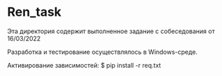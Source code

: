# Ren_task

Эта директория содержит выполненное задание с собеседования от 16/03/2022

Разработка и тестирование осуществлялось в Windows-среде. 

Активирование зависимостей:
$ pip install -r req.txt
